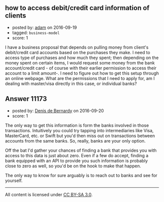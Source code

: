 ## how to access debit/credit card information of clients

- posted by: [adam](https://stackexchange.com/users/251482/adam) on 2016-09-19
- tagged: `business-model`
- score: 1

I have a business proposal that depends on pulling money from client's debit/credit card accounts based on the purchases they make.
I need to access type of purchases and how much they spent; then depending on the money spent on certain items, I would request some money from the bank account/credit card - of course with their earlier permission to access their account to a limit amount-.
I need to figure out how to get this setup through an online webpage. What are the permissions that I need to apply for, am I dealing with master/visa directly in this case, or individual banks? 



## Answer 11173

- posted by: [Denis de Bernardy](https://stackexchange.com/users/182468/denis-de-bernardy) on 2016-09-20
- score: 1

The only way to get this information is form the banks involved in those transactions. Intuitively you could try tapping into intermediaries like Visa, MasterCard, etc. or Swift but you'd then miss out on transactions between accounts from the same banks. So, really, banks are your only option.

Off the bat I'd gather your chances of finding a bank that provides you with access to this data is just about zero. Even if a few do accept, finding a bank equipped with an API to provide you such information is probably close to zero as well, so you'd be on the hook to make that happen.

The only way to know for sure arguably is to reach out to banks and see for yourself.



---

All content is licensed under [CC BY-SA 3.0](https://creativecommons.org/licenses/by-sa/3.0/).
